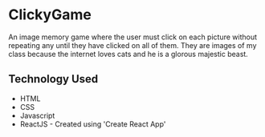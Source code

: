 # ClickyGame
An image memory game where the user must click on each picture without repeating any until they have clicked on all of them. They are images of my class because the internet loves cats and he is a glorous majestic beast.

## Technology Used
* HTML
* CSS
* Javascript
* ReactJS - Created using 'Create React App'
